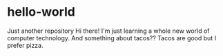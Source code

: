 # hello-world
Just another repository
Hi there! I'm just learning a whole new world of computer technology.
And something about tacos?? Tacos are good but I prefer pizza. 
